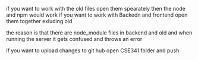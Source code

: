 if you want to work with the old files open them spearately then the node and npm would work
if you want to work with Backedn and frontend open them together exluding old

the reason is that there are node_module files in backend and old and when running the server it gets confused and throws an error

if you want to upload changes to git hub open CSE341 folder and push